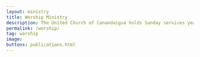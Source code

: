 ```yaml
---
layout: ministry
title: Worship Ministry
description: The United Church of Canandaigua holds Sunday services year-round, with two services at 8:45 AM and 11:00 AM from fall to spring, and a single service at 9:30 AM during the summer months. Services feature a traditional format, including hymn singing accompanied by the pipe organ and a 20-minute sermon. Children's time is included, and nursery care is available for infants through 5-year-olds.
permalink: /worship/
tag: worship
image: 
buttons: publications.html
---
```





